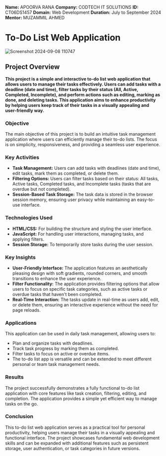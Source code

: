 **Name:** APOORVA RANA
**Company:** CODTECH IT SOLUTIONS
**ID:** CT06DS1457
**Domain:** Web Development
**Duration:** July to September 2024
**Mentor:** MUZAMMIL AHMED


# To-Do List Web Application

![Screenshot 2024-09-08 110747](https://github.com/user-attachments/assets/e3979655-7419-4673-851f-c5a6116f3342)


## Project Overview
**This project is a simple and interactive to-do list web application that allows users to manage their tasks effectively. Users can add tasks with a deadline (date and time), filter tasks by their status (All, Active, Completed, Incomplete), and perform actions such as editing, marking as done, and deleting tasks. This application aims to enhance productivity by helping users keep track of their tasks in a visually appealing and user-friendly way.**

### Objective
The main objective of this project is to build an intuitive task management application where users can efficiently manage their to-do lists. The focus is on simplicity, responsiveness, and providing a seamless user experience.

### Key Activities
- **Task Management:** Users can add tasks with deadlines (date and time), edit tasks, mark them as completed, or delete them.
- **Filtering Options:** Users can filter tasks based on their status: All tasks, Active tasks, Completed tasks, and Incomplete tasks (tasks that are overdue but not completed).
- **Session-Based Task Storage:** The task data is stored in the browser session memory, ensuring user privacy while maintaining an easy-to-use interface.

### Technologies Used
- **HTML/CSS:** For building the structure and styling the user interface.
- **JavaScript:** For handling user interactions, managing tasks, and applying filters.
- **Session Storage:** To temporarily store tasks during the user session.

### Key Insights
- **User-Friendly Interface:** The application features an aesthetically pleasing design with soft gradients, rounded corners, and smooth transitions to enhance the user experience.
- **Filter Functionality:** The application provides filtering options that allow users to focus on specific task categories, such as active tasks or overdue tasks that haven't been completed.
- **Real-Time Interaction:** The tasks update in real-time as users add, edit, or delete them, ensuring an interactive experience without the need for page reloads.

### Applications
This application can be used in daily task management, allowing users to:

- Plan and organize tasks with deadlines.
- Track task progress by marking them as completed.
- Filter tasks to focus on active or overdue items.
- The to-do list app is versatile and can be extended to meet different personal or team task management needs.

### Results
The project successfully demonstrates a fully functional to-do list application with core features like task creation, filtering, editing, and completion. The application provides a simple yet efficient way to manage tasks on the go.

### Conclusion
This to-do list web application serves as a practical tool for personal productivity, helping users manage their tasks in a visually appealing and functional interface. The project showcases fundamental web development skills and can be expanded with additional features such as persistent storage, user authentication, or task categories in future versions.
